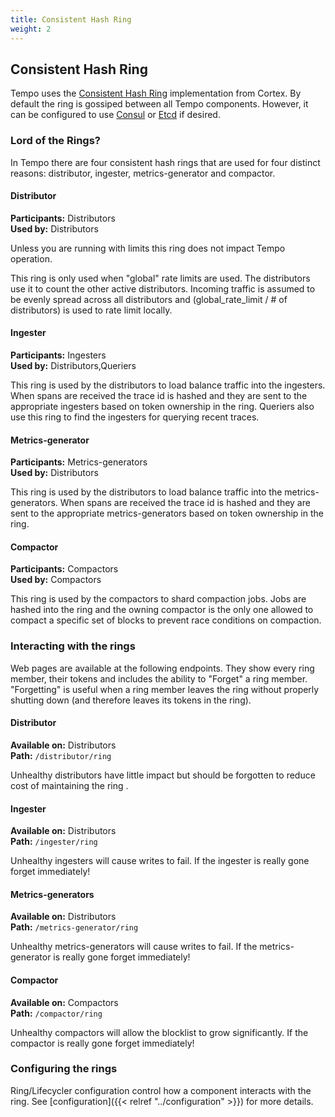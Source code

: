 ```yaml
---
title: Consistent Hash Ring
weight: 2
---
```


## Consistent Hash Ring

Tempo uses the [Consistent Hash Ring](https://cortexmetrics.io/docs/architecture/#the-hash-ring) implementation from Cortex.  By default the ring is gossiped between all Tempo components.  However, it can be configured to use [Consul](https://www.consul.io/) or [Etcd](https://etcd.io/) if desired.

### Lord of the Rings?

In Tempo there are four consistent hash rings that are used for four distinct reasons: distributor, ingester, metrics-generator and compactor. 

#### Distributor
**Participants:** Distributors  
**Used by:** Distributors

Unless you are running with limits this ring does not impact Tempo operation.

This ring is only used when "global" rate limits are used. The distributors use it to count the other active distributors. Incoming traffic is assumed to be evenly spread across all distributors and (global_rate_limit / # of distributors) is used to rate limit locally.

#### Ingester
**Participants:** Ingesters  
**Used by:** Distributors,Queriers

This ring is used by the distributors to load balance traffic into the ingesters. When spans are received the trace id is hashed and they are sent to the appropriate ingesters based on token ownership in the ring. Queriers also use this ring to find the ingesters for querying recent traces.

#### Metrics-generator
**Participants:** Metrics-generators  
**Used by:** Distributors

This ring is used by the distributors to load balance traffic into the metrics-generators. When spans are received the trace id is hashed and they are sent to the appropriate metrics-generators based on token ownership in the ring.

#### Compactor
**Participants:** Compactors  
**Used by:** Compactors

This ring is used by the compactors to shard compaction jobs. Jobs are hashed into the ring and the owning compactor is the only one allowed to compact a specific set of blocks to prevent race conditions on compaction.

### Interacting with the rings

Web pages are available at the following endpoints. They show every ring member, their tokens and includes the ability to "Forget" a ring member. "Forgetting" is useful when a
ring member leaves the ring without properly shutting down (and therefore leaves its tokens in the ring).

#### Distributor
**Available on:** Distributors  
**Path:** `/distributor/ring`

Unhealthy distributors have little impact but should be forgotten to reduce cost of maintaining the ring .

#### Ingester
**Available on:** Distributors  
**Path:** `/ingester/ring`

Unhealthy ingesters will cause writes to fail. If the ingester is really gone forget immediately!

#### Metrics-generators
**Available on:** Distributors  
**Path:** `/metrics-generator/ring`

Unhealthy metrics-generators will cause writes to fail. If the metrics-generator is really gone forget immediately!

#### Compactor
**Available on:** Compactors  
**Path:** `/compactor/ring`

Unhealthy compactors will allow the blocklist to grow significantly. If the compactor is really gone forget immediately!

### Configuring the rings

Ring/Lifecycler configuration control how a component interacts with the ring. See [configuration]({{< relref "../configuration" >}}) for more details.
